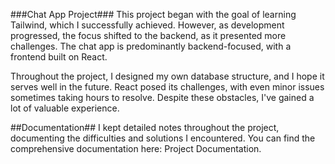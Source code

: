 ###Chat App Project###
This project began with the goal of learning Tailwind, which I successfully achieved. However, as development progressed, the focus shifted to the backend, as it presented more challenges. The chat app is predominantly backend-focused, with a frontend built on React.

Throughout the project, I designed my own database structure, and I hope it serves well in the future. React posed its challenges, with even minor issues sometimes taking hours to resolve. Despite these obstacles, I've gained a lot of valuable experience.

##Documentation##
I kept detailed notes throughout the project, documenting the difficulties and solutions I encountered. You can find the comprehensive documentation here: Project Documentation.
